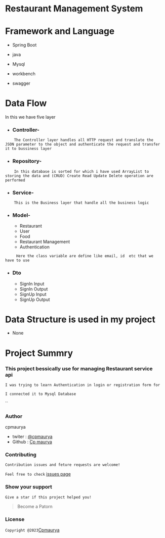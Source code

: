 # Restaurant Management System

# Framework and Language
* Spring Boot

* java

* Mysql

* workbench

* swagger

# Data Flow

In this we have five layer

* ### Controller- 
```
    The Controller layer handles all HTTP request and translate the JSON parameter to the object and authenticate the request and transfer it to bussiness layer
 ```   

* ### Repository-
```
    In this database is sorted for which i have used ArrayList to storing the data and (CRUD) Create Read Update Delete operation are performed
```
* ### Service-
```
    This is the Business layer that handle all the business logic
```
* ### Model-
  * Restaurant
  * User
  * Food
  * Restaurant Management
  * Authentication

```
     Here the class variable are define like email, id  etc that we have to use 
```
* ### Dto
    * SignIn Input
    * SignIn Output
    * SignUp Input
    * SignUp Output

# Data Structure is used in my project

* None


# Project Summry

### This project bessically use for managing Restaurant service api 



```bash
I was trying to learn Authentication in login or registration form for Restaurant signup signOut etc, using java Spring boot mysql 
```
```bash
I connected it to Mysql Database 
```

``
### Author
cpmaurya
* twiter : [@cpmaurya]()
* Github : [Cp maurya]()

### Contributing
`Contribution issues and feture requests are welcome!`

`Feel free to check` [issues page]()

### Show your support
`Give a star if this project helped you!`

> Become a Patorn
### License

`Copyright @2023`[Cpmaurya]()
